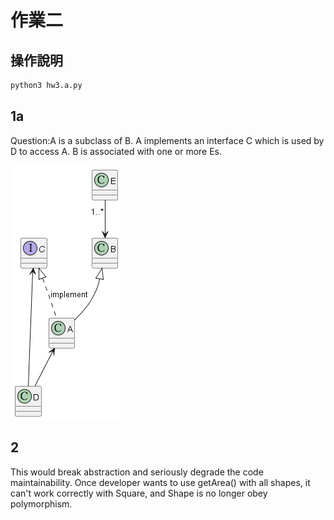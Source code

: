 # 作業二

## 操作說明

```bash
python3 hw3.a.py
```

## 1a

Question:A is a subclass of B. A implements an interface C which is used by D
to access A. B is associated with one or more Es.

![./1a.png](./1a.png)

## 2

This would break abstraction and seriously degrade the code maintainability. Once developer wants to use getArea() with all shapes, it can't work correctly with Square, and Shape is no longer obey polymorphism.
